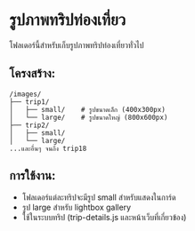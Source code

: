 # รูปภาพทริปท่องเที่ยว

โฟลเดอร์นี้สำหรับเก็บรูปภาพทริปท่องเที่ยวทั่วไป

## โครงสร้าง:
```
/images/
├── trip1/
│   ├── small/    # รูปขนาดเล็ก (400x300px)
│   └── large/    # รูปขนาดใหญ่ (800x600px)
├── trip2/
│   ├── small/
│   └── large/
...และอื่นๆ จนถึง trip18
```

## การใช้งาน:
- โฟลเดอร์แต่ละทริปจะมีรูป small สำหรับแสดงในการ์ด
- รูป large สำหรับ lightbox gallery
- ใช้ในระบบทริป (trip-details.js และหน้าเว็บที่เกี่ยวข้อง)